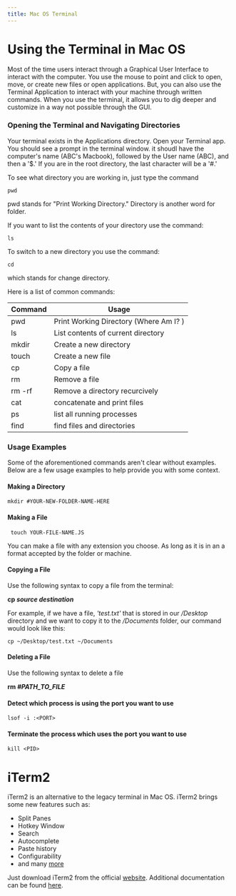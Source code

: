 ```yaml
---
title: Mac OS Terminal
---
```



# Using the Terminal in Mac OS

Most of the time users interact through a Graphical User Interface to interact with the computer. You use the mouse to point and click to open, move, or create new files or open applications. But, you can also use the Terminal Application to interact with your machine through written commands. When you use the terminal, it allows you to dig deeper and customize in a way not possible through the GUI. 

### Opening the Terminal and Navigating Directories
Your terminal exists in the Applications directory. Open your Terminal app. You should see a prompt in the terminal window. it shoudl have the computer's name (ABC's Macbook), followed by the User name (ABC), and then a '$.' If you are in the root directory, the last character will be a '#.'

To see what directory you are working in, just type the command 

```pwd```

pwd stands for "Print Working Directory." Directory is another word for folder. 

If you want to list the contents of your directory use the command: 

```ls```

To switch to a new directory you use the command: 

```cd```

which stands for change directory. 

Here is a list of common commands:

Command | Usage
------------ | -------------
pwd | Print Working Directory (Where Am I? )
ls | List contents of current directory
mkdir | Create a new directory
touch | Create a new file
cp| Copy a file 
rm | Remove a file 
rm -rf | Remove a directory recurcively
cat | concatenate and print files
ps | list all running processes
find | find files and directories

### Usage Examples

Some of the aforementioned commands aren't clear without examples. Below are a few usage examples to help provide you with some context. 

#### Making a Directory

```mkdir #YOUR-NEW-FOLDER-NAME-HERE```

#### Making a File 

``` touch YOUR-FILE-NAME.JS```

You can make a file with any extension you choose. As long as it is in an a format accepted by the folder or machine.

#### Copying a File 

Use the following syntax to copy a file from the terminal:

**cp _source_ _destination_**

For example, if we have a file, _'test.txt'_ that is stored in our _/Desktop_ directory and we want to copy it to the _/Documents_ folder, our command would look like this: 

```cp ~/Desktop/test.txt ~/Documents ```

#### Deleting a File 

Use the following syntax to delete a file 

**rm _#PATH_TO_FILE_**

#### Detect which process is using the port you want to use
``` lsof -i :<PORT> ```

#### Terminate the process which uses the port you want to use
``` kill <PID> ```

# iTerm2

iTerm2 is an alternative to the legacy terminal in Mac OS. iTerm2 brings some new features such as:

* Split Panes
* Hotkey Window
* Search
* Autocomplete
* Paste history
* Configurability
* and many [more](https://www.iterm2.com/features.html)

Just download iTerm2 from the official [website](https://www.iterm2.com/downloads.html). Additional documentation can be found [here](https://www.iterm2.com/documentation.html).

